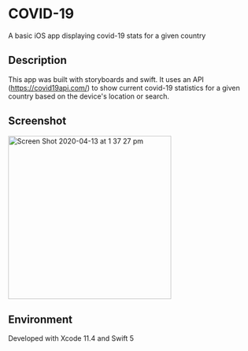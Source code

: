 # COVID-19

A basic iOS app displaying covid-19 stats for a given country

## Description

This app was built with storyboards and swift. It uses an API (https://covid19api.com/) to show current covid-19 statistics for a given country based on the device's location or search.

## Screenshot

<img width="331" alt="Screen Shot 2020-04-13 at 1 37 27 pm" src="https://user-images.githubusercontent.com/29890019/79090130-fa362500-7d8b-11ea-8602-a837a5632a5f.png">

## Environment

Developed with Xcode 11.4 and Swift 5

